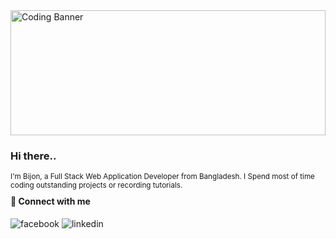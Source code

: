 <div style="object-fit:cover">
  <img src="https://scontent.fdac142-1.fna.fbcdn.net/v/t39.30808-6/497896078_10005340886247370_5630356795415159531_n.jpg?stp=dst-jpg_p843x403_tt6&_nc_cat=100&ccb=1-7&_nc_sid=127cfc&_nc_eui2=AeF4AZJ08OuQyvZ0NiAEuN3y6SekLUnohDzpJ6QtSeiEPF7APOvCHrSts9I30vY6-YJ42W5HWhP2U2yGkavQJr8k&_nc_ohc=5uBvtTCo7CkQ7kNvwHNM2td&_nc_oc=Adk_L-ECbXvPIyk6Brm2o6NZ_pTeBcSAgaWzBRVChvqYXr09EVmm3dCJBj7e9wbc5qM&_nc_zt=23&_nc_ht=scontent.fdac142-1.fna&_nc_gid=l8GJzdAFAtzPxP4lfZIjCw&oh=00_AfLq5fiuKso-lDN7W34KpYV6-4oLx8RICfddfOUlabtHjQ&oe=682D088D" alt="Coding Banner" style="width:100%; max-height:200px; object-fit:cover;">
</div>

<h3>Hi there..</h3>
<small>I'm Bijon, a Full Stack Web Application Developer from  Bangladesh. I Spend most of time coding outstanding projects or recording tutorials.</small>



<h4 style="margin-top:10px">🚀 Connect with me</h4>
<div>
<img src="https://camo.githubusercontent.com/8ceae4de650f63bd2d9b9a14988510ce0c1437f9c7b34d81e20b7adc5d006dfb/68747470733a2f2f696d672e736869656c64732e696f2f62616467652f46616365626f6f6b2d3138373746323f7374796c653d666f722d7468652d6261646765266c6f676f3d66616365626f6f6b266c6f676f436f6c6f723d7768697465" alt="facebook"/>
<img src="https://camo.githubusercontent.com/8c0692475a5bfc1d9e7361074bdb648e567cae7b5b40ffd32adae31180b0d7b6/68747470733a2f2f696d672e736869656c64732e696f2f62616467652f4c696e6b6564496e2d3030373742353f7374796c653d666f722d7468652d6261646765266c6f676f3d6c696e6b6564696e266c6f676f436f6c6f723d7768697465" alt="linkedin"/>
</div>

